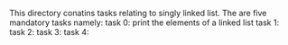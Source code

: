 This directory conatins tasks relating to singly linked list. The are five mandatory tasks namely:
task 0: print the elements of a linked list
task 1:
task 2:
task 3:
task 4:
